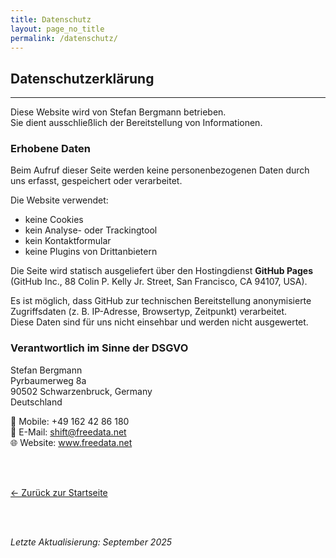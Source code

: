 ```yaml
---
title: Datenschutz
layout: page_no_title
permalink: /datenschutz/
---
```


<section class="legal">
  <h2>Datenschutzerklärung</h1>
  <hr/>

  <p>Diese Website wird von Stefan Bergmann betrieben.<br/>
     Sie dient ausschließlich der Bereitstellung von Informationen.</p>

  <h3>Erhobene Daten</h2>
  <p>Beim Aufruf dieser Seite werden keine personenbezogenen Daten durch uns erfasst, gespeichert oder verarbeitet.</p>

  <p>Die Website verwendet:</p>
  <ul>
    <li>keine Cookies</li>
    <li>kein Analyse- oder Trackingtool</li>
    <li>kein Kontaktformular</li>
    <li>keine Plugins von Drittanbietern</li>
  </ul>

  <p>Die Seite wird statisch ausgeliefert über den Hostingdienst <strong>GitHub Pages</strong><br/>
     (GitHub Inc., 88 Colin P. Kelly Jr. Street, San Francisco, CA 94107, USA).</p>

  <p>Es ist möglich, dass GitHub zur technischen Bereitstellung anonymisierte Zugriffsdaten 
     (z. B. IP-Adresse, Browsertyp, Zeitpunkt) verarbeitet.<br/>
     Diese Daten sind für uns nicht einsehbar und werden nicht ausgewertet.</p>

  <h3>Verantwortlich im Sinne der DSGVO</h2>
  <p>
    Stefan Bergmann <br/>
    Pyrbaumerweg 8a <br/>
    90502 Schwarzenbruck, Germany <br/>
    Deutschland
  </p>

  <p>
    📱 Mobile: +49 162 42 86 180 <br/>
    📧 E-Mail: <a href="mailto:shift@freedata.net">shift@freedata.net</a><br/>
    🌐 Website: <a href="https://www.freedata.net">www.freedata.net</a>
  </p>

  <br><br>
  <p><a href="/">← Zurück zur Startseite</a></p>

  <br><br>
  <p><em>Letzte Aktualisierung: September 2025</em></p>
</section>
